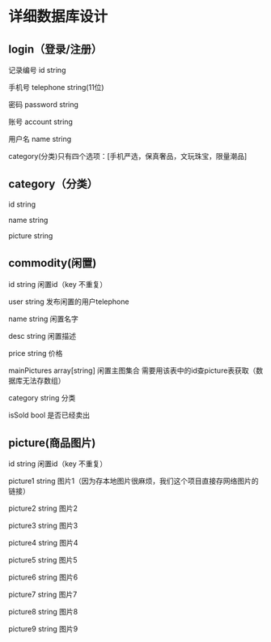 # 					详细数据库设计

## login（登录/注册）

记录编号 id string 

手机号 telephone string(11位)

密码 password string

账号 account string

用户名 name string



category(分类)只有四个选项：[手机严选，保真奢品，文玩珠宝，限量潮品]

## category（分类）

id	string

name	string

picture	string



## commodity(闲置)

id	string	闲置id（key	不重复）

user	string	发布闲置的用户telephone

name	string	闲置名字

desc	string	闲置描述

price	string	价格

mainPictures	array[string]	闲置主图集合 需要用该表中的id查picture表获取（数据库无法存数组）

category	string	分类

isSold	bool	是否已经卖出



## picture(商品图片)

id	string	闲置id（key	不重复）

picture1	string	图片1（因为存本地图片很麻烦，我们这个项目直接存网络图片的链接）

picture2	string	图片2

picture3	string	图片3

picture4	string	图片4

picture5	string	图片5

picture6	string	图片6

picture7	string	图片7

picture8	string	图片8

picture9	string	图片9
